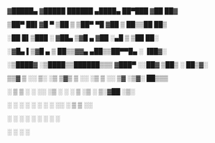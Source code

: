 ▓█████▄ ▓█████   ██████  ▄████▄   ██▀███ ▓██   ██▓

▒██▀ ██▌▓█   ▀ ▒██    ▒ ▒██▀ ▀█  ▓██ ▒ ██▒▒██  ██▒

░██   █▌▒███   ░ ▓██▄   ▒▓█    ▄ ▓██ ░▄█ ▒ ▒██ ██░

░▓█▄   ▌▒▓█  ▄   ▒   ██▒▒▓▓▄ ▄██▒▒██▀▀█▄   ░ ▐██▓░

░▒████▓ ░▒████▒▒██████▒▒▒ ▓███▀ ░░██▓ ▒██▒ ░ ██▒▓░

 ▒▒▓  ▒ ░░ ▒░ ░▒ ▒▓▒ ▒ ░░ ░▒ ▒  ░░ ▒▓ ░▒▓░  ██▒▒▒ 

 ░ ▒  ▒  ░ ░  ░░ ░▒  ░ ░  ░  ▒     ░▒ ░ ▒░▓██ ░▒░ 

 ░ ░  ░    ░   ░  ░  ░  ░          ░░   ░ ▒ ▒ ░░  

   ░       ░  ░      ░  ░ ░         ░     ░ ░

 ░                      ░                 ░ ░

